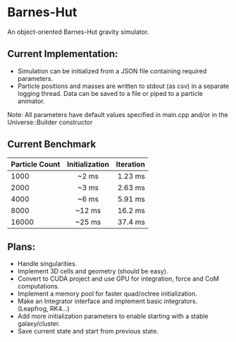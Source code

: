 # Barnes-Hut

An object-oriented Barnes-Hut gravity simulator.

## Current Implementation:
- Simulation can be initialized from a JSON file containing required parameters.
- Particle positions and masses are written to stdout (as csv) in a separate logging thread. Data can be saved to a file or piped to a particle animator.

Note: All parameters have default values specified in main.cpp and/or in the Universe::Builder constructor

## Current Benchmark
|Particle Count|Initialization|Iteration|
| :------------- | :----------: | -----------: |
|  1000 | ~2 ms   |    1.23 ms |
|2000|~3 ms|2.63 ms|
|4000|~6 ms|5.91 ms|
|8000|~12 ms|16.2 ms|
|16000|~25 ms|37.4 ms|




## Plans:
- Handle singularities.
- Implement 3D cells and geometry (should be easy).
- Convert to CUDA project and use GPU for integration, force and CoM computations.
- Implement a memory pool for faster quad/octree initialization.
- Make an Integrator interface and implement basic integrators. (Leapfrog, RK4...)
- Add more initialization parameters to enable starting with a stable galaxy/cluster.
- Save current state and start from previous state.
